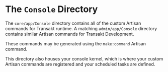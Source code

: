 # The `Console` Directory
The `core/app/Console` directory contains all of the custom Artisan commands for Transakt runtime.
A matching `admin/app/Console` directory contains similar Artisan commands for Transakt Development.

These commands may be generated using the `make:command` Artisan command.

This directory also houses your console kernel, which is where your
custom Artisan commands are registered and your scheduled tasks are defined.
